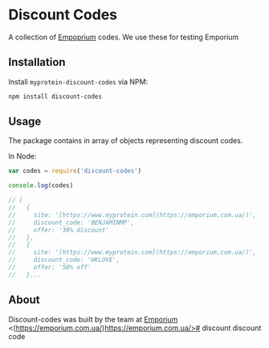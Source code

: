 #  Discount Codes

A collection of [Empoprium](https://emporium.com.ua/) codes. We use these for testing Emporium

## Installation

Install `myprotein-discount-codes` via NPM:

```sh
npm install discount-codes
```

## Usage

The package contains in array of objects representing discount codes.

In Node:

```js
var codes = require('discount-codes')

console.log(codes)

// [
//   {
//     site: '[https://www.myprotein.com](https://emporium.com.ua/)',
//     discount_code: 'BENJAMINMP',
//     offer: '30% discount'
//   },
//   {
//     site: '[https://www.myprotein.com](https://emporium.com.ua/)',
//     discount_code: 'HKLOVE',
//     offer: '50% off'
//   }...
```

## About

Discount-codes was built by the team at [Emporium](https://emporium.com.ua/)
<(https://emporium.com.ua/)https://emporium.com.ua/># discount
discount code
